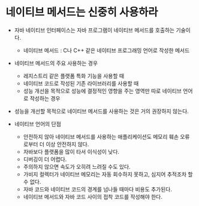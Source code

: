 # 네이티브 메서드는 신중히 사용하라

* 자바 네이티브 인터페이스는 자바 프로그램이 네이티브 메서드를 호출하는 기술이다.
  * 네이티브 메서드 : C나 C++ 같은 네이티브 프로그래밍 언어로 작성한 메서드
  
* 네이티브 메서드의 주요 사용하는 경우
  * 레지스트리 같은 플랫폼 특화 기능을 사용할 때
  * 네이티브 코드로 작성된 기존 라이브러리를 사용할 때
  * 성능 개선을 목적으로 성능에 결정적인 영향을 주는 영역만 따로 네이티브 언어로 작성하는 경우
  
* 성능을 개선할 목적으로 네이티브 메서드를 사용하는 것은 거의 권장하지 않는다.

* 네이티브 언어의 단점
  * 안전하지 않아 네이티브 메서드를 사용하는 애플리케이션도 메모리 훼손 오류로부터 더 이상 안전하지 않다.
  * 자바보다 플랫폼을 많이 타서 이식성이 낮다.
  * 디버깅이 더 어렵다.
  * 주의하지 않으면 속도가 오히려 느려질 수도 있다.
  * 가비지 컬렉터가 네이티브 메모리는 자동 회수하지 못하고, 심지어 추적조차 할 수 없다.
  * 자바 코드와 네이티브 코드의 경계를 넘나들 때마다 비용도 추가된다.
  * 네이티브 메서드와 자바 코드 사이의 접착 코드를 작성해야 한다.